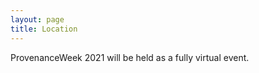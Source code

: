 ```yaml
---
layout: page
title: Location
---
```


ProvenanceWeek 2021 will be held as a fully virtual event.

<!-- ### About Charlotte - The Queen City -->
<!-- Charlotte is the 16th largest city in the U.S. and the largest city in North Carolina. Nicknamed the Queen City, Charlotte and its resident county are named in honor of Charlotte of Mecklenburg-Strelitz, the queen consort of British King George III during the time of the city’s founding. -->

<!-- To travel to Charlotte, use the Charlotte Douglas International Airport (CTL). -->

<!-- Nearly 800,000 live and work in the Charlotte community and the City provides services to much of this population. The City’s focus areas are Housing and Neighborhood Development, Community Safety, Transportation, Economic Development and the Environment. -->

<!-- Charlotte consistently ranks as one of the top growing cities and is the home to more than 10 Fortune 1000 companies, including household names such as Bank of America, Lowe’s and Wachovia Corp. Charlotte is also home to the Carolina Panthers of the NFL, the Charlotte Hornets of the NBA, the NASCAR Hall of Fame and the U.S. National Whitewater Center. Other amenities that make Charlotte a great place to live and work include numerous higher learning organizations, cultural centers and health care facilities. -->

<!-- Check out some of the best reasons to be in the Queen City. Did you know? Charlotte … -->

<!-- - Ranks 1st among top 10 cities with the best employee engagement (Forbes) -->
<!-- - Ranks 2nd among 25 largest cities for most desirable place to purchase a home (Nerdwallet.com) -->
<!-- - Ranks 2nd in the best areas for job-seeking college graduates (Careerbliss.com) -->
<!-- - Is the 5th fastest growing metro from 2000-2012 of the 52 largest metro areas (US Census) -->
<!-- - Ranks 6th among top 10 hot cities for IT jobs in 2013 (Modis, Inc.) -->
<!-- - Ranks 7th among the top Spring Break destinations for families (Livability.com) -->
<!-- - Is one of the top 10 cities for newlyweds to live and work (Rent.com) -->
<!-- - Ranks 8th among the top 10 big booming cities (CNNmoney.com) -->
<!-- - Ranks 9th among top 50 cities with the most job openings per capita (Beyond.com) -->
<!-- - Is among the top 20 best cities for businesses and careers (Forbes.com) -->
<!-- - Ranks 9th among the top moving destinations of all cities (Penske Truck Rental) -->
<!-- - Is the 17th largest city in the U.S. in total population -->
<!-- - Is a top 10 city for urban forests (American Forests) -->
<!-- - Has been named “Tree City” for 33 consecutive years by the National Arbor Day foundation -->
<!-- - Is home of ImaginOn, the top ranked children’s museum in the country (Livability.com) -->

<!-- [https://charlottenc.gov/AboutCharlotte/Pages/AboutTheQueenCity.aspx](https://charlottenc.gov/AboutCharlotte/Pages/AboutTheQueenCity.aspx) -->

<!-- ### Venue: UNC Charlotte College of Computing and Informatics -->

<!-- UNC Charlotte is North Carolina’s urban research university. It leverages its location in the state’s largest city to offer internationally competitive programs of research and creative activity, exemplary undergraduate, graduate and professional programs, and a focused set of community engagement initiatives. UNC Charlotte maintains a particular commitment to addressing the cultural, economic, educational, environmental, health, and social needs of the greater Charlotte region. -->

<!-- The College of Computing and Informatics is committed to being the recognized leader for competitive, innovative, and market-responsive computing and informatics education. Through this commitment, the College develops focused, trend-setting research excellence with national and international recognition, and is recognized as the industry leader for partnerships and collaborations. -->

<!-- The College of Computing and Informatics (CCI) offers a B.S. and a B.A. in Computer Science (CS). With Master’s programs in Computer Science, Cybersecurity, Information Technology, Bioinformatics, Architecture/Computer Science, Architecture/Information Technology, Data Science/Business Analytics and Health Informatics, CCI offers one of the fastest-growing and most diverse graduate programs in the country. -->

<!-- Computing and Information Systems is the largest and fastest growing doctoral program at UNC Charlotte. Uniquely designed to train Ph.D. students in innovative interdisciplinary research of societal relevance, the program is staffed by a multidisciplinary faculty of international stature, offering opportunities for students to develop advanced competencies in a number of related fields. -->

<!-- Research initiatives are at the very heart of CCI’s mission. UNC Charlotte’s focus on research in the computing arena ranges from configuration analytics and automation capabilities, to strategies and new technologies for innovation in computing and informatics education, robotics and sensing research for Homeland Security to address our society’s defense, intelligence, and security challenges. CCI’s Research opportunities are broad in scope and our current offering includes projects in the Top-5 Computer Science concentrations according to ITWorld.com: Artificial Intelligence and Robotics, Big Data Analysis, Computer-Aided Education, Bioinformatics and Cybersecurity. -->

<!-- [Campus Maps](https://facilities.uncc.edu/our-services/maps/printable-campus-maps) -->

<!-- ## Lodging -->

<!-- The following hotels provide a discounted rate if you mention that you are visiting UNC Charlotte. -->

<!-- **[Courtyard by Marriott University](https://www.marriott.com/hotels/hotel-photos/cltun-courtyard-charlotte-university-research-park/)** -->

<!-- - 333 West WT Harris Blvd. Charlotte, NC 28262 -->
<!-- - Phone: 704-549-4888 -->

<!-- **[Drury Inn & Suites Charlotte University Place](https://www.druryhotels.com/locations/charlotte-nc/drury-inn-and-suites-charlotte-university-place)** -->

<!-- - 415 West WT Harris Blvd. Charlotte, NC 28262 -->
<!-- - Phone: 704-593-0700 -->

<!-- **[Hilton-Charlotte at University Place](https://www3.hilton.com/en/hotels/north-carolina/hilton-charlotte-university-place-CLTHUHF/index.html)** -->

<!-- *The official hotel for UNC Charlotte Athletics, featuring 49er-themed rooms!* -->

<!-- - 8629 JM Keynes Drive. Charlotte, NC 28262 -->
<!-- - Phone: 704-547-7444 -->
